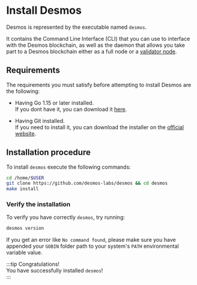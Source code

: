 # Install Desmos

Desmos is represented by the executable named `desmos`.

It contains the Command Line Interface (CLI) that you can use to interface with the Desmos blockchain, as well as the
daemon that allows you take part to a Desmos blockchain either as a full node or
a [validator node](../04-validators/01-overview.md).

## Requirements

The requirements you must satisfy before attempting to install Desmos are the following:

- Having Go 1.15 or later installed.  
  If you dont have it, you can download it [here](https://golang.org/dl/).

- Having Git installed.  
  If you need to install it, you can download the installer on the [official website](https://git-scm.com/downloads).

## Installation procedure

To install `desmos` execute the following commands:

```bash
cd /home/$USER
git clone https://github.com/desmos-labs/desmos && cd desmos
make install
```

### Verify the installation

To verify you have correctly `desmos`, try running:

```bash
desmos version
``` 

If you get an error like `No command found`, please make sure you have appended your `GOBIN` folder path to your
system's `PATH` environmental variable value.

:::tip Congratulations!   
You have successfully installed `desmos`!  
:::
